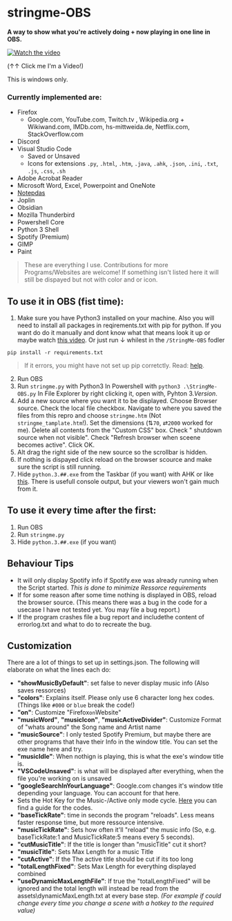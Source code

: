 # stringme-OBS
**A way to show what you're actively doing + now playing in one line in OBS.**

[![Watch the video](https://i.imgur.com/24l747X.png)](https://youtu.be/4zdsZl--wLY)

(↑↑ Click me I'm a Video!)

This is windows only. 

### Currently implemented are:
* Firefox
  - Google.com, YouTube.com, Twitch.tv , Wikipedia.org + Wikiwand.com, IMDb.com, hs-mittweida.de, Netflix.com, StackOverflow.com
* Discord
* Visual Studio Code
  - Saved or Unsaved
  - Icons for extensions `.py`, `.html`, `.htm`, `.java`, `.ahk`, `.json`, `.ini`, `.txt`, `.js`, `.css`, `.sh`
* Adobe Acrobat Reader
* Microsoft Word, Excel, Powerpoint and OneNote
* [Notepdas](https://github.com/JasonStein/Notepads) 
* Joplin
* Obsidian
* Mozilla Thunderbird
* Powershell Core
* Python 3 Shell
* Spotify (Premium)
* GIMP
* Paint

> These are everything I use. Contributions for more Programs/Websites are welcome!
If something isn't listed here it will still be dispayed but not with color and or icon.

## To use it in OBS (fist time):
1. Make sure you have Python3 installed on your machine. Also you will need to install all packages in reqirements.txt with pip for python. If you want do do it manually and dont know what that means look it up or maybe watch [this video](https://youtu.be/7snh_1Hf_TI). Or just run ↓ whilest in the `/StringMe-OBS` fodler

```shell
pip install -r requirements.txt
``` 
> If it errors, you might have not set up pip corretctly. Read: [help](https://pip.pypa.io/en/stable/installation/).

2. Run OBS
3. Run `stringme.py` with Python3
   In Powershell with `python3 .\StringMe-OBS.py` 
   In File Explorer by right clicking it, open with, Pyhton 3.*Version*.
4. Add a new source where you want it to be displayed. Choose Browser source. Check the local file checkbox. Navigate to where you saved the files from this repro and choose `stringme.htm` (Not `stringme_tamplate.htm`!). Set the dimensions (⇅`70`, ⇄`2000` worked for me). Delete all contents from the "Custom CSS" box. Check " shutdown source when not visible". Check "Refresh browser when sceene becomes active".  Click OK.
5. Alt drag the right side of the new source so the scrollbar is hidden. 
6. If nothing is dispayed click reload on the browser scource and make sure the script is still running. 
7. Hide `python.3.##.exe` from the Taskbar (if you want) with AHK or like [this](https://answers.microsoft.com/en-us/windows/forum/all/how-can-i-hide-a-specific-program-in-the-system/f7f09999-9397-44e8-b1d0-792a49d3721b). There is usefull console output, but your viewers won't gain much from it. 


## To use it every time after the first:
1. Run OBS
2. Run `stringme.py`
3. Hide `python.3.##.exe` (if you want)

## Behaviour Tips
* It will only display Spotify info if Spotify.exe was already running when the Script started. *This is done to minimize Ressorce requirements*  
* If for some reason after some time nothing is displayed in OBS, reload the browser source. (This means there was a bug in the code for a usecase I have not tested yet. You may file a bug report.)
* If the program crashes file a bug report and includethe content of errorlog.txt and what to do to recreate the bug.

## Customization
There are a lot of things to set up in settings.json. The following will elaborate on what the lines each do:

- **"showMusicByDefault"**: set false to never display music info (Also saves ressorces)
- **"colors"**: Explains itself. Please only use 6 character long hex codes. (Things like `#000` or `blue` break the code!)
- **"on"**: Customize "Firefox`on`Website"
- **"musicWord"**, **"musicIcon"**, **"musicActiveDivider"**: Customize Format of "whats around" the Song name and Artist name
- **"musicSource"**: I only tested Spotify Premium, but maybe there are other programs that have their Info in the window title. You can set the exe name here and try.
- **"musicIdle"**: When nothign is playing, this is what the exe's window title is. 
- **"VSCodeUnsaved"**: is what will be displayed after everything, when the file you're working on is unsaved
- **"googleSearchInYourLanguage"**: Google.com changes it's window title depending your language. You can account for that here.
- Sets the Hot Key for the Music-/Active only mode cycle. [Here](https://css-tricks.com/snippets/javascript/javascript-keycodes/) you can find a guide for the codes. 
- **"baseTickRate"**: time in seconds the program "reloads". Less means faster response time, but more ressource intensive.  
- **"musicTickRate"**: Sets how often it'll "reload" the music info (So, e.g. baseTickRate:1 and MusicTickRate:5 means every 5 seconds).
- **"cutMusicTitle"**: If the title is longer than "musicTitle" cut it short?
- **"musicTitle"**: Sets Max Length for a music Title
- **"cutActive"**: If the The active title should be cut if its too long
- **"totalLengthFixed"**: Sets Max Length for everything displayed combined
- **"useDynamicMaxLengthFile"**: If true the "totalLengthFixed" will be ignored and the total length will instead be read from the assets\dynamicMaxLength.txt at every base step. *(For example if could change every time you change a scene with a hotkey to the required value)*